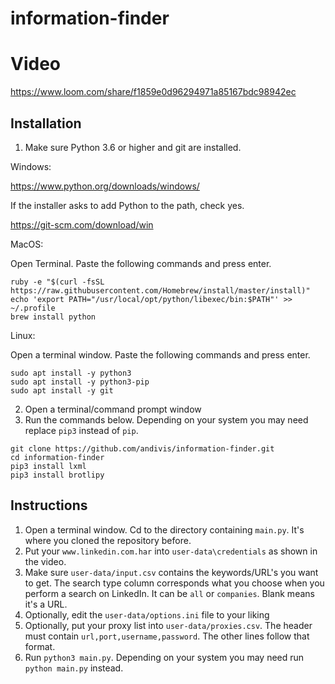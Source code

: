 # information-finder

# Video

https://www.loom.com/share/f1859e0d96294971a85167bdc98942ec

## Installation

1. Make sure Python 3.6 or higher and git are installed.

Windows:

https://www.python.org/downloads/windows/

If the installer asks to add Python to the path, check yes.

https://git-scm.com/download/win

MacOS:

Open Terminal. Paste the following commands and press enter.

```
ruby -e "$(curl -fsSL https://raw.githubusercontent.com/Homebrew/install/master/install)"
echo 'export PATH="/usr/local/opt/python/libexec/bin:$PATH"' >> ~/.profile
brew install python
```

Linux:

Open a terminal window. Paste the following commands and press enter.

```
sudo apt install -y python3
sudo apt install -y python3-pip
sudo apt install -y git
```

2. Open a terminal/command prompt window
3. Run the commands below. Depending on your system you may need replace `pip3` instead of `pip`.

```
git clone https://github.com/andivis/information-finder.git
cd information-finder
pip3 install lxml
pip3 install brotlipy
```

## Instructions

1. Open a terminal window. Cd to the directory containing `main.py`. It's where you cloned the repository before.
2. Put your `www.linkedin.com.har` into `user-data\credentials` as shown in the video.
3. Make sure `user-data/input.csv` contains the keywords/URL's you want to get. The search type column corresponds what you choose when you perform a search on LinkedIn. It can be `all` or `companies`. Blank means it's a URL.
4. Optionally, edit the `user-data/options.ini` file to your liking
5. Optionally, put your proxy list into `user-data/proxies.csv`. The header must contain `url,port,username,password`. The other lines follow that format.
6. Run `python3 main.py`. Depending on your system you may need run `python main.py` instead.